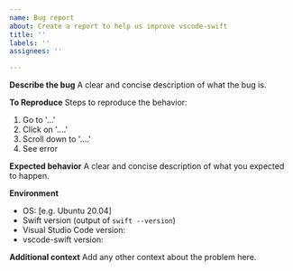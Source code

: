 ```yaml
---
name: Bug report
about: Create a report to help us improve vscode-swift
title: ''
labels: ''
assignees: ''

---
```


**Describe the bug**
A clear and concise description of what the bug is.

**To Reproduce**
Steps to reproduce the behavior:
1. Go to '...'
2. Click on '....'
3. Scroll down to '....'
4. See error

**Expected behavior**
A clear and concise description of what you expected to happen.

**Environment**
 - OS: [e.g. Ubuntu 20.04]
 - Swift version (output of `swift --version`)
 - Visual Studio Code version:
 - vscode-swift version:

**Additional context**
Add any other context about the problem here.
